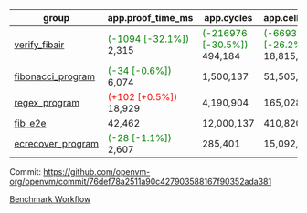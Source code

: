 | group | app.proof_time_ms | app.cycles | app.cells_used | leaf.proof_time_ms | leaf.cycles | leaf.cells_used |
| -- | -- | -- | -- | -- | -- | -- |
| [verify_fibair](https://github.com/openvm-org/openvm/blob/benchmark-results/benchmarks-pr/1219/verify_fibair-76def78a2511a90c427903588167f90352ada381.md) |<span style='color: green'>(-1094 [-32.1%])</span> 2,315 | <span style='color: green'>(-216976 [-30.5%])</span> 494,184 | <span style='color: green'>(-6693970 [-26.2%])</span> 18,815,735 |- | - | - |
| [fibonacci_program](https://github.com/openvm-org/openvm/blob/benchmark-results/benchmarks-pr/1219/fibonacci-76def78a2511a90c427903588167f90352ada381.md) |<span style='color: green'>(-34 [-0.6%])</span> 6,074 |  1,500,137 |  51,505,102 |- | - | - |
| [regex_program](https://github.com/openvm-org/openvm/blob/benchmark-results/benchmarks-pr/1219/regex-76def78a2511a90c427903588167f90352ada381.md) |<span style='color: red'>(+102 [+0.5%])</span> 18,929 |  4,190,904 |  165,028,173 |- | - | - |
| [fib_e2e](https://github.com/openvm-org/openvm/blob/benchmark-results/benchmarks-pr/1219/fib_e2e-76def78a2511a90c427903588167f90352ada381.md) | 42,462 |  12,000,137 |  410,820,430 | 53,460 |  12,340,504 |  480,039,496 |
| [ecrecover_program](https://github.com/openvm-org/openvm/blob/benchmark-results/benchmarks-pr/1219/ecrecover-76def78a2511a90c427903588167f90352ada381.md) |<span style='color: green'>(-28 [-1.1%])</span> 2,607 |  285,401 |  15,092,297 |- | - | - |


Commit: https://github.com/openvm-org/openvm/commit/76def78a2511a90c427903588167f90352ada381

[Benchmark Workflow](https://github.com/openvm-org/openvm/actions/runs/12834376926)
